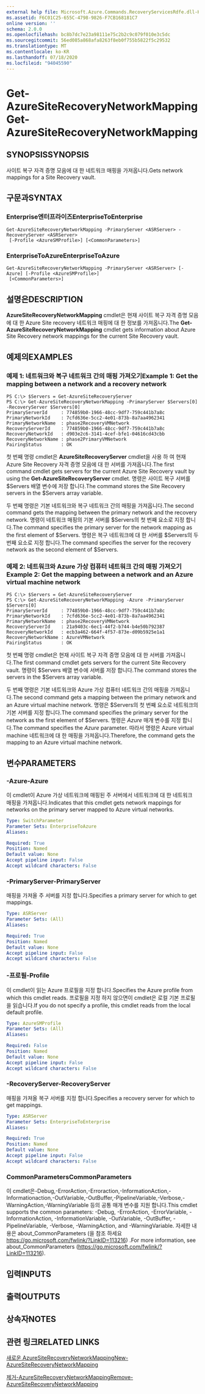 ```yaml
---
external help file: Microsoft.Azure.Commands.RecoveryServicesRdfe.dll-Help.xml
ms.assetid: F6C01C25-655C-4798-9826-F7CB168181C7
online version: ''
schema: 2.0.0
ms.openlocfilehash: bc8b7dc7e23a98111e75c2b2c9c079f010e3c5dc
ms.sourcegitcommit: 56ed085a868afa8263f8eb0f755b5822f5c29532
ms.translationtype: MT
ms.contentlocale: ko-KR
ms.lasthandoff: 07/18/2020
ms.locfileid: "94045590"
---
```

# <span data-ttu-id="a3a8c-101">Get-AzureSiteRecoveryNetworkMapping</span><span class="sxs-lookup"><span data-stu-id="a3a8c-101">Get-AzureSiteRecoveryNetworkMapping</span></span>

## <span data-ttu-id="a3a8c-102">SYNOPSIS</span><span class="sxs-lookup"><span data-stu-id="a3a8c-102">SYNOPSIS</span></span>
<span data-ttu-id="a3a8c-103">사이트 복구 자격 증명 모음에 대 한 네트워크 매핑을 가져옵니다.</span><span class="sxs-lookup"><span data-stu-id="a3a8c-103">Gets network mappings for a Site Recovery vault.</span></span>

## <span data-ttu-id="a3a8c-104">구문과</span><span class="sxs-lookup"><span data-stu-id="a3a8c-104">SYNTAX</span></span>

### <span data-ttu-id="a3a8c-105">Enterprise엔터프라이즈</span><span class="sxs-lookup"><span data-stu-id="a3a8c-105">EnterpriseToEnterprise</span></span>
```
Get-AzureSiteRecoveryNetworkMapping -PrimaryServer <ASRServer> -RecoveryServer <ASRServer>
 [-Profile <AzureSMProfile>] [<CommonParameters>]
```

### <span data-ttu-id="a3a8c-106">EnterpriseToAzure</span><span class="sxs-lookup"><span data-stu-id="a3a8c-106">EnterpriseToAzure</span></span>
```
Get-AzureSiteRecoveryNetworkMapping -PrimaryServer <ASRServer> [-Azure] [-Profile <AzureSMProfile>]
 [<CommonParameters>]
```

## <span data-ttu-id="a3a8c-107">설명은</span><span class="sxs-lookup"><span data-stu-id="a3a8c-107">DESCRIPTION</span></span>
<span data-ttu-id="a3a8c-108">**AzureSiteRecoveryNetworkMapping** cmdlet은 현재 사이트 복구 자격 증명 모음에 대 한 Azure Site recovery 네트워크 매핑에 대 한 정보를 가져옵니다.</span><span class="sxs-lookup"><span data-stu-id="a3a8c-108">The **Get-AzureSiteRecoveryNetworkMapping** cmdlet gets information about Azure Site Recovery network mappings for the current Site Recovery vault.</span></span>

## <span data-ttu-id="a3a8c-109">예제의</span><span class="sxs-lookup"><span data-stu-id="a3a8c-109">EXAMPLES</span></span>

### <span data-ttu-id="a3a8c-110">예제 1: 네트워크와 복구 네트워크 간의 매핑 가져오기</span><span class="sxs-lookup"><span data-stu-id="a3a8c-110">Example 1: Get the mapping between a network and a recovery network</span></span>
```
PS C:\> $Servers = Get-AzureSiteRecoveryServer
PS C:\> Get-AzureSiteRecoveryNetworkMapping -PrimaryServer $Servers[0] -RecoveryServer $Servers[0]
PrimaryServerId     : 774859b0-1966-48cc-9df7-759c441b7a8c
PrimaryNetworkId    : 7cfd636e-5cc2-4e01-873b-8a7aa4962341
PrimaryNetworkName  : phase2RecoveryVMNetwork
RecoveryServerId    : 774859b0-1966-48cc-9df7-759c441b7a8c
RecoveryNetworkId   : d903e2c6-3141-4cef-bfe1-04616cd43cbb
RecoveryNetworkName : phase2PrimaryVMNetwork
PairingStatus       : OK
```

<span data-ttu-id="a3a8c-111">첫 번째 명령 cmdlet은 **AzureSiteRecoveryServer** cmdlet을 사용 하 여 현재 Azure Site Recovery 자격 증명 모음에 대 한 서버를 가져옵니다.</span><span class="sxs-lookup"><span data-stu-id="a3a8c-111">The first command cmdlet gets servers for the current Azure Site Recovery vault by using the **Get-AzureSiteRecoveryServer** cmdlet.</span></span>
<span data-ttu-id="a3a8c-112">명령은 사이트 복구 서버를 $Servers 배열 변수에 저장 합니다.</span><span class="sxs-lookup"><span data-stu-id="a3a8c-112">The command stores the Site Recovery servers in the $Servers array variable.</span></span>

<span data-ttu-id="a3a8c-113">두 번째 명령은 기본 네트워크와 복구 네트워크 간의 매핑을 가져옵니다.</span><span class="sxs-lookup"><span data-stu-id="a3a8c-113">The second command gets the mapping between the primary network and the recovery network.</span></span>
<span data-ttu-id="a3a8c-114">명령이 네트워크 매핑의 기본 서버를 $Servers의 첫 번째 요소로 지정 합니다.</span><span class="sxs-lookup"><span data-stu-id="a3a8c-114">The command specifies the primary server for the network mapping as the first element of $Servers.</span></span>
<span data-ttu-id="a3a8c-115">명령은 복구 네트워크에 대 한 서버를 $Servers의 두 번째 요소로 지정 합니다.</span><span class="sxs-lookup"><span data-stu-id="a3a8c-115">The command specifies the server for the recovery network as the second element of $Servers.</span></span>

### <span data-ttu-id="a3a8c-116">예제 2: 네트워크와 Azure 가상 컴퓨터 네트워크 간의 매핑 가져오기</span><span class="sxs-lookup"><span data-stu-id="a3a8c-116">Example 2: Get the mapping between a network and an Azure virtual machine network</span></span>
```
PS C:\> $Servers = Get-AzureSiteRecoveryServer
PS C:\> Get-AzureSiteRecoveryNetworkMapping -Azure -PrimaryServer $Servers[0] 
PrimaryServerId     : 774859b0-1966-48cc-9df7-759c441b7a8c
PrimaryNetworkId    : 7cfd636e-5cc2-4e01-873b-8a7aa4962341
PrimaryNetworkName  : phase2RecoveryVMNetwork
RecoveryServerId    : 21a9403c-6ec1-44f2-b744-b4e50b792387
RecoveryNetworkId   : ecb3a462-664f-4f57-873e-d09b5925e1a1
RecoveryNetworkName : AzureVMNetwork
PairingStatus       : OK
```

<span data-ttu-id="a3a8c-117">첫 번째 명령 cmdlet은 현재 사이트 복구 자격 증명 모음에 대 한 서버를 가져옵니다.</span><span class="sxs-lookup"><span data-stu-id="a3a8c-117">The first command cmdlet gets servers for the current Site Recovery vault.</span></span>
<span data-ttu-id="a3a8c-118">명령이 $Servers 배열 변수에 서버를 저장 합니다.</span><span class="sxs-lookup"><span data-stu-id="a3a8c-118">The command stores the servers in the $Servers array variable.</span></span>

<span data-ttu-id="a3a8c-119">두 번째 명령은 기본 네트워크와 Azure 가상 컴퓨터 네트워크 간의 매핑을 가져옵니다.</span><span class="sxs-lookup"><span data-stu-id="a3a8c-119">The second command gets a mapping between the primary network and an Azure virtual machine network.</span></span>
<span data-ttu-id="a3a8c-120">명령은 $Servers의 첫 번째 요소로 네트워크의 기본 서버를 지정 합니다.</span><span class="sxs-lookup"><span data-stu-id="a3a8c-120">The command specifies the primary server for the network as the first element of $Servers.</span></span>
<span data-ttu-id="a3a8c-121">명령은 *Azure* 매개 변수를 지정 합니다.</span><span class="sxs-lookup"><span data-stu-id="a3a8c-121">The command specifies the *Azure* parameter.</span></span>
<span data-ttu-id="a3a8c-122">따라서 명령은 Azure virtual machine 네트워크에 대 한 매핑을 가져옵니다.</span><span class="sxs-lookup"><span data-stu-id="a3a8c-122">Therefore, the command gets the mapping to an Azure virtual machine network.</span></span>

## <span data-ttu-id="a3a8c-123">변수</span><span class="sxs-lookup"><span data-stu-id="a3a8c-123">PARAMETERS</span></span>

### <span data-ttu-id="a3a8c-124">-Azure</span><span class="sxs-lookup"><span data-stu-id="a3a8c-124">-Azure</span></span>
<span data-ttu-id="a3a8c-125">이 cmdlet이 Azure 가상 네트워크에 매핑된 주 서버에서 네트워크에 대 한 네트워크 매핑을 가져옵니다.</span><span class="sxs-lookup"><span data-stu-id="a3a8c-125">Indicates that this cmdlet gets network mappings for networks on the primary server mapped to Azure virtual networks.</span></span>

```yaml
Type: SwitchParameter
Parameter Sets: EnterpriseToAzure
Aliases: 

Required: True
Position: Named
Default value: None
Accept pipeline input: False
Accept wildcard characters: False
```

### <span data-ttu-id="a3a8c-126">-PrimaryServer</span><span class="sxs-lookup"><span data-stu-id="a3a8c-126">-PrimaryServer</span></span>
<span data-ttu-id="a3a8c-127">매핑을 가져올 주 서버를 지정 합니다.</span><span class="sxs-lookup"><span data-stu-id="a3a8c-127">Specifies a primary server for which to get mappings.</span></span>

```yaml
Type: ASRServer
Parameter Sets: (All)
Aliases: 

Required: True
Position: Named
Default value: None
Accept pipeline input: False
Accept wildcard characters: False
```

### <span data-ttu-id="a3a8c-128">-프로필</span><span class="sxs-lookup"><span data-stu-id="a3a8c-128">-Profile</span></span>
<span data-ttu-id="a3a8c-129">이 cmdlet이 읽는 Azure 프로필을 지정 합니다.</span><span class="sxs-lookup"><span data-stu-id="a3a8c-129">Specifies the Azure profile from which this cmdlet reads.</span></span>
<span data-ttu-id="a3a8c-130">프로필을 지정 하지 않으면이 cmdlet은 로컬 기본 프로필을 읽습니다.</span><span class="sxs-lookup"><span data-stu-id="a3a8c-130">If you do not specify a profile, this cmdlet reads from the local default profile.</span></span>

```yaml
Type: AzureSMProfile
Parameter Sets: (All)
Aliases: 

Required: False
Position: Named
Default value: None
Accept pipeline input: False
Accept wildcard characters: False
```

### <span data-ttu-id="a3a8c-131">-RecoveryServer</span><span class="sxs-lookup"><span data-stu-id="a3a8c-131">-RecoveryServer</span></span>
<span data-ttu-id="a3a8c-132">매핑을 가져올 복구 서버를 지정 합니다.</span><span class="sxs-lookup"><span data-stu-id="a3a8c-132">Specifies a recovery server for which to get mappings.</span></span>

```yaml
Type: ASRServer
Parameter Sets: EnterpriseToEnterprise
Aliases: 

Required: True
Position: Named
Default value: None
Accept pipeline input: False
Accept wildcard characters: False
```

### <span data-ttu-id="a3a8c-133">CommonParameters</span><span class="sxs-lookup"><span data-stu-id="a3a8c-133">CommonParameters</span></span>
<span data-ttu-id="a3a8c-134">이 cmdlet은-Debug,-ErrorAction,-Erroraction,-InformationAction,-Informationaction,-OutVariable,-OutBuffer,-PipelineVariable,-Verbose,-WarningAction,-WarningVariable 등의 공통 매개 변수를 지원 합니다.</span><span class="sxs-lookup"><span data-stu-id="a3a8c-134">This cmdlet supports the common parameters: -Debug, -ErrorAction, -ErrorVariable, -InformationAction, -InformationVariable, -OutVariable, -OutBuffer, -PipelineVariable, -Verbose, -WarningAction, and -WarningVariable.</span></span> <span data-ttu-id="a3a8c-135">자세한 내용은 about_CommonParameters (을 참조 하세요 https://go.microsoft.com/fwlink/?LinkID=113216) .</span><span class="sxs-lookup"><span data-stu-id="a3a8c-135">For more information, see about_CommonParameters (https://go.microsoft.com/fwlink/?LinkID=113216).</span></span>

## <span data-ttu-id="a3a8c-136">입력</span><span class="sxs-lookup"><span data-stu-id="a3a8c-136">INPUTS</span></span>

## <span data-ttu-id="a3a8c-137">출력</span><span class="sxs-lookup"><span data-stu-id="a3a8c-137">OUTPUTS</span></span>

## <span data-ttu-id="a3a8c-138">상속자</span><span class="sxs-lookup"><span data-stu-id="a3a8c-138">NOTES</span></span>

## <span data-ttu-id="a3a8c-139">관련 링크</span><span class="sxs-lookup"><span data-stu-id="a3a8c-139">RELATED LINKS</span></span>

[<span data-ttu-id="a3a8c-140">새로운 AzureSiteRecoveryNetworkMapping</span><span class="sxs-lookup"><span data-stu-id="a3a8c-140">New-AzureSiteRecoveryNetworkMapping</span></span>](./New-AzureSiteRecoveryNetworkMapping.md)

[<span data-ttu-id="a3a8c-141">제거-AzureSiteRecoveryNetworkMapping</span><span class="sxs-lookup"><span data-stu-id="a3a8c-141">Remove-AzureSiteRecoveryNetworkMapping</span></span>](./Remove-AzureSiteRecoveryNetworkMapping.md)


